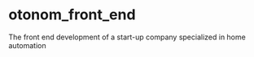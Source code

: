 # otonom_front_end
The front end development of a start-up company specialized in home automation  
